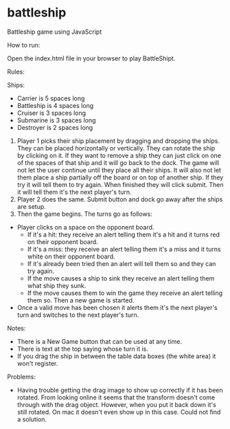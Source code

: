 # battleship
Battleship game using JavaScript

How to run:

Open the index.html file in your browser to play BattleShipt.

Rules:

 Ships:
  - Carrier is 5 spaces long
  - Battleship is 4 spaces long
  - Cruiser is 3 spaces long
  - Submarine is 3 spaces long
  - Destroyer is 2 spaces long

1. Player 1 picks their ship placement by dragging and dropping the ships. They can be placed horizontally or vertically. They can rotate the ship by clicking on it. If they want to remove a ship they can just click on one of the spaces of that ship and it will go back to the dock. The game will not let the user continue until they place all their ships. It will also not let them place a ship partially off the board or on top of another ship. If they try it will tell them to try again. When finished they will click submit. Then it will tell them it's the next player's turn.
2. Player 2 does the same. Submit button and dock go away after the ships are setup. 
3. Then the game begins. The turns go as follows:
  - Player clicks on a space on the opponent board.
    - If it's a hit: they receive an alert telling them it's a hit and it turns red on their opponent board.
    - If it's a miss: they receive an alert telling them it's a miss and it turns white on their opponent board.
    - If it's already been tried then an alert will tell them so and they can try again.
    - If the move causes a ship to sink they receive an alert telling them what ship they sunk. 
    - If the move causes them to win the game they receive an alert telling them so. Then a new game is started.
  - Once a valid move has been chosen it alerts them it's the next player's turn and switches to the next player's turn.

Notes:

- There is a New Game button that can be used at any time. 
- There is text at the top saying whose turn it is.
- If you drag the ship in between the table data boxes (the white area) it won't register.

Problems:

- Having trouble getting the drag image to show up correctly if it has been rotated. From looking online it seems that the transform doesn't come through with the drag object. However, when you put it back down it's still rotated. On mac it doesn't even show up in this case. Could not find a solution.




